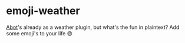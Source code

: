 # emoji-weather

[Abot](https://github.com/itsabot/abot)'s already as a weather plugin, but what's the fun in plaintext? Add some
emoji's to your life 😄

